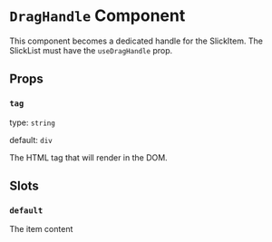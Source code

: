 
# `DragHandle` Component

This component becomes a dedicated handle for the SlickItem. The SlickList must have the `useDragHandle` prop.

## Props

### `tag`

type: `string`

default: `div`

The HTML tag that will render in the DOM.

## Slots

### `default`

The item content

